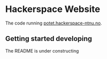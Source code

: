 # Hackerspace Website

The code running [potet.hackerspace-ntnu.no](http://potet.hackerspace-ntnu.no).

## Getting started developing

The README is under constructing
